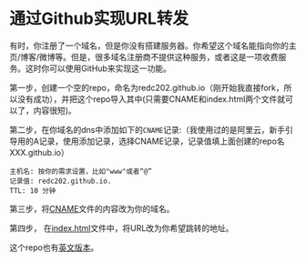 # 通过Github实现URL转发
有时，你注册了一个域名，但是你没有搭建服务器。你希望这个域名能指向你的主页/博客/微博等。但是，很多域名注册商不提供这种服务，或者这是一项收费服务。这时你可以使用GitHub来实现这一功能。

第一步，创建一个空的repo，命名为redc202.github.io（刚开始我直接fork，所以没有成功），并把这个repo导入其中(只需要CNAME和index.html两个文件就可以了，内容很短)。

第二步，在你域名的dns中添加如下的`CNAME`记录:（我使用过的是阿里云，新手引导用的A记录，使用添加记录，选择CNAME记录，记录值填上面创建的repo名XXX.github.io）
```
主机名: 按你的需求设置，比如"www"或者“@”
记录值: redc202.github.io.
TTL: 10 分钟
```

第三步，将[CNAME](./CNAME)文件的内容改为你的域名。

第四步， 在[index.html](./index.html)文件中，将URL改为你希望跳转的地址。

这个repo也有[英文版本](https://github.com/y2l/URL-Redirect/)。
